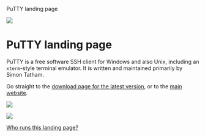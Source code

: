 PuTTY landing page

![](/images/putty.svg)

# PuTTY landing page

PuTTY is a free software SSH client for Windows and also Unix, including an `xterm`\-style terminal emulator. It is written and maintained primarily by Simon Tatham.

Go straight to the [download page for the latest version](https://www.chiark.greenend.org.uk/~sgtatham/putty/latest.html), or to the [main website](https://www.chiark.greenend.org.uk/~sgtatham/putty/).

![](images/config.webp)

![](images/terminal.webp)

[Who runs this landing page?](landing-page-faq.html)